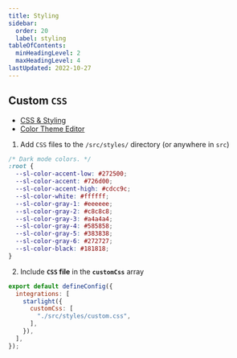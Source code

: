 ```yaml
---
title: Styling
sidebar:
  order: 20
  label: styling
tableOfContents:
  minHeadingLevel: 2
  maxHeadingLevel: 4
lastUpdated: 2022-10-27
---
```


## Custom `CSS`

- [CSS & Styling](https://starlight.astro.build/guides/css-and-tailwind/)
- [Color Theme Editor](https://starlight.astro.build/guides/css-and-tailwind/#color-theme-editor)

1. Add `CSS` files to the `/src/styles/` directory (or anywhere in `src`)

```css title="/src/styles/custom.css"
/* Dark mode colors. */
:root {
  --sl-color-accent-low: #272500;
  --sl-color-accent: #726d00;
  --sl-color-accent-high: #cdcc9c;
  --sl-color-white: #ffffff;
  --sl-color-gray-1: #eeeeee;
  --sl-color-gray-2: #c8c8c8;
  --sl-color-gray-3: #a4a4a4;
  --sl-color-gray-4: #585858;
  --sl-color-gray-5: #383838;
  --sl-color-gray-6: #272727;
  --sl-color-black: #181818;
}
```

2. Include **`CSS` file** in the **`customCss`** array

```js title="astro.config.mjs" {4-6} {"CSS file": 5}
export default defineConfig({
  integrations: [
    starlight({
      customCss: [
        "./src/styles/custom.css",
      ],
    }),
  ],
});
```
